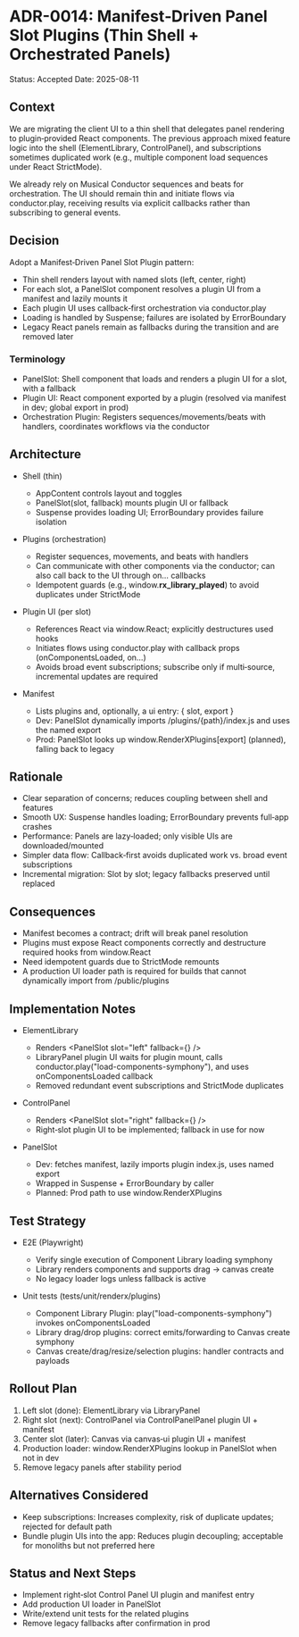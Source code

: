 # ADR-0014: Manifest‑Driven Panel Slot Plugins (Thin Shell + Orchestrated Panels)

Status: Accepted
Date: 2025-08-11

## Context
We are migrating the client UI to a thin shell that delegates panel rendering to plugin‑provided React components. The previous approach mixed feature logic into the shell (ElementLibrary, ControlPanel), and subscriptions sometimes duplicated work (e.g., multiple component load sequences under React StrictMode).

We already rely on Musical Conductor sequences and beats for orchestration. The UI should remain thin and initiate flows via conductor.play, receiving results via explicit callbacks rather than subscribing to general events.

## Decision
Adopt a Manifest‑Driven Panel Slot Plugin pattern:
- Thin shell renders layout with named slots (left, center, right)
- For each slot, a PanelSlot component resolves a plugin UI from a manifest and lazily mounts it
- Each plugin UI uses callback‑first orchestration via conductor.play
- Loading is handled by Suspense; failures are isolated by ErrorBoundary
- Legacy React panels remain as fallbacks during the transition and are removed later

### Terminology
- PanelSlot: Shell component that loads and renders a plugin UI for a slot, with a fallback
- Plugin UI: React component exported by a plugin (resolved via manifest in dev; global export in prod)
- Orchestration Plugin: Registers sequences/movements/beats with handlers, coordinates workflows via the conductor

## Architecture
- Shell (thin)
  - AppContent controls layout and toggles
  - PanelSlot(slot, fallback) mounts plugin UI or fallback
  - Suspense provides loading UI; ErrorBoundary provides failure isolation

- Plugins (orchestration)
  - Register sequences, movements, and beats with handlers
  - Can communicate with other components via the conductor; can also call back to the UI through on… callbacks
  - Idempotent guards (e.g., window.__rx_library_played__) to avoid duplicates under StrictMode

- Plugin UI (per slot)
  - References React via window.React; explicitly destructures used hooks
  - Initiates flows using conductor.play with callback props (onComponentsLoaded, on…)
  - Avoids broad event subscriptions; subscribe only if multi‑source, incremental updates are required

- Manifest
  - Lists plugins and, optionally, a ui entry: { slot, export }
  - Dev: PanelSlot dynamically imports /plugins/{path}/index.js and uses the named export
  - Prod: PanelSlot looks up window.RenderXPlugins[export] (planned), falling back to legacy

## Rationale
- Clear separation of concerns; reduces coupling between shell and features
- Smooth UX: Suspense handles loading; ErrorBoundary prevents full‑app crashes
- Performance: Panels are lazy‑loaded; only visible UIs are downloaded/mounted
- Simpler data flow: Callback‑first avoids duplicated work vs. broad event subscriptions
- Incremental migration: Slot by slot; legacy fallbacks preserved until replaced

## Consequences
- Manifest becomes a contract; drift will break panel resolution
- Plugins must expose React components correctly and destructure required hooks from window.React
- Need idempotent guards due to StrictMode remounts
- A production UI loader path is required for builds that cannot dynamically import from /public/plugins

## Implementation Notes
- ElementLibrary
  - Renders <PanelSlot slot="left" fallback={<LegacyElementLibrary/>} />
  - LibraryPanel plugin UI waits for plugin mount, calls conductor.play("load-components-symphony"), and uses onComponentsLoaded callback
  - Removed redundant event subscriptions and StrictMode duplicates

- ControlPanel
  - Renders <PanelSlot slot="right" fallback={<LegacyControlPanel/>} />
  - Right‑slot plugin UI to be implemented; fallback in use for now

- PanelSlot
  - Dev: fetches manifest, lazily imports plugin index.js, uses named export
  - Wrapped in Suspense + ErrorBoundary by caller
  - Planned: Prod path to use window.RenderXPlugins

## Test Strategy
- E2E (Playwright)
  - Verify single execution of Component Library loading symphony
  - Library renders components and supports drag → canvas create
  - No legacy loader logs unless fallback is active

- Unit tests (tests/unit/renderx/plugins)
  - Component Library Plugin: play("load-components-symphony") invokes onComponentsLoaded
  - Library drag/drop plugins: correct emits/forwarding to Canvas create symphony
  - Canvas create/drag/resize/selection plugins: handler contracts and payloads

## Rollout Plan
1) Left slot (done): ElementLibrary via LibraryPanel
2) Right slot (next): ControlPanel via ControlPanelPanel plugin UI + manifest
3) Center slot (later): Canvas via canvas‑ui plugin UI + manifest
4) Production loader: window.RenderXPlugins lookup in PanelSlot when not in dev
5) Remove legacy panels after stability period

## Alternatives Considered
- Keep subscriptions: Increases complexity, risk of duplicate updates; rejected for default path
- Bundle plugin UIs into the app: Reduces plugin decoupling; acceptable for monoliths but not preferred here

## Status and Next Steps
- Implement right‑slot Control Panel UI plugin and manifest entry
- Add production UI loader in PanelSlot
- Write/extend unit tests for the related plugins
- Remove legacy fallbacks after confirmation in prod

